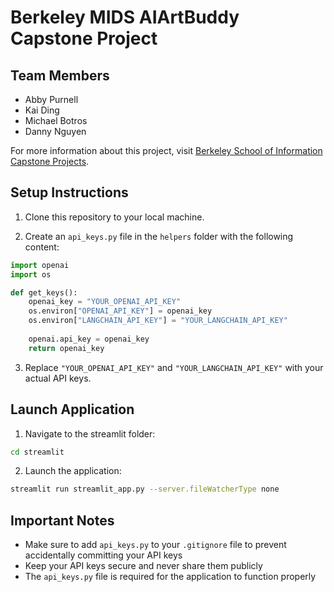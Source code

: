 # Berkeley MIDS AIArtBuddy Capstone Project

## Team Members
- Abby Purnell
- Kai Ding
- Michael Botros
- Danny Nguyen

For more information about this project, visit [Berkeley School of Information Capstone Projects](https://www.ischool.berkeley.edu/projects/2024/ai-art-buddy).

## Setup Instructions

1. Clone this repository to your local machine.

2. Create an `api_keys.py` file in the `helpers` folder with the following content:

```python
import openai
import os

def get_keys():    
    openai_key = "YOUR_OPENAI_API_KEY"
    os.environ["OPENAI_API_KEY"] = openai_key
    os.environ["LANGCHAIN_API_KEY"] = "YOUR_LANGCHAIN_API_KEY"
    
    openai.api_key = openai_key
    return openai_key
```

3. Replace `"YOUR_OPENAI_API_KEY"` and `"YOUR_LANGCHAIN_API_KEY"` with your actual API keys.

## Launch Application

1. Navigate to the streamlit folder:
```bash
cd streamlit
```

2. Launch the application:
```bash
streamlit run streamlit_app.py --server.fileWatcherType none
```

## Important Notes
- Make sure to add `api_keys.py` to your `.gitignore` file to prevent accidentally committing your API keys
- Keep your API keys secure and never share them publicly
- The `api_keys.py` file is required for the application to function properly
